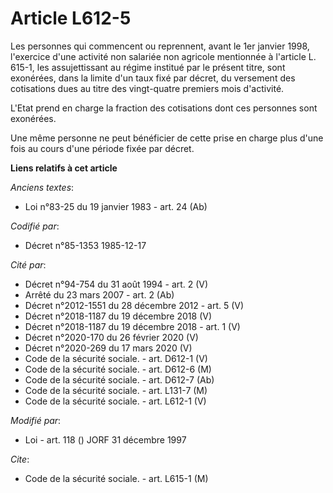 # Article L612-5

Les personnes qui commencent ou reprennent, avant le 1er janvier 1998, l'exercice d'une activité non salariée non agricole
mentionnée à l'article L. 615-1, les assujettissant au régime institué par le présent titre, sont exonérées, dans la limite
d'un taux fixé par décret, du versement des cotisations dues au titre des vingt-quatre premiers mois d'activité.

L'Etat prend en charge la fraction des cotisations dont ces personnes sont exonérées.

Une même personne ne peut bénéficier de cette prise en charge plus d'une fois au cours d'une période fixée par décret.

**Liens relatifs à cet article**

_Anciens textes_:

  - Loi n°83-25 du 19 janvier 1983 - art. 24 (Ab)

_Codifié par_:

  - Décret n°85-1353 1985-12-17

_Cité par_:

  - Décret n°94-754 du 31 août 1994 - art. 2 (V)
  - Arrêté du 23 mars 2007 - art. 2 (Ab)
  - Décret n°2012-1551 du 28 décembre 2012 - art. 5 (V)
  - Décret n°2018-1187 du 19 décembre 2018 (V)
  - Décret n°2018-1187 du 19 décembre 2018 - art. 1 (V)
  - Décret n°2020-170 du 26 février 2020 (V)
  - Décret n°2020-269 du 17 mars 2020 (V)
  - Code de la sécurité sociale. - art. D612-1 (V)
  - Code de la sécurité sociale. - art. D612-6 (M)
  - Code de la sécurité sociale. - art. D612-7 (Ab)
  - Code de la sécurité sociale. - art. L131-7 (M)
  - Code de la sécurité sociale. - art. L612-1 (V)

_Modifié par_:

  - Loi - art. 118 () JORF 31 décembre 1997

_Cite_:

  - Code de la sécurité sociale. - art. L615-1 (M)
